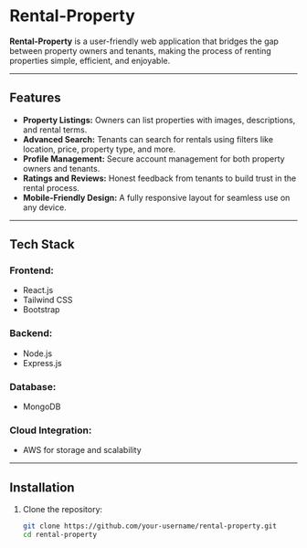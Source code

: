 # Rental-Property  

**Rental-Property** is a user-friendly web application that bridges the gap between property owners and tenants, making the process of renting properties simple, efficient, and enjoyable.  

---

## Features  

- **Property Listings:** Owners can list properties with images, descriptions, and rental terms.  
- **Advanced Search:** Tenants can search for rentals using filters like location, price, property type, and more.  
- **Profile Management:** Secure account management for both property owners and tenants.  
- **Ratings and Reviews:** Honest feedback from tenants to build trust in the rental process.  
- **Mobile-Friendly Design:** A fully responsive layout for seamless use on any device.  

---

## Tech Stack  

### Frontend:  
- React.js  
- Tailwind CSS  
- Bootstrap  

### Backend:  
- Node.js  
- Express.js  

### Database:  
- MongoDB  

### Cloud Integration:  
- AWS for storage and scalability  

---

## Installation  

1. Clone the repository:  
   ```bash
   git clone https://github.com/your-username/rental-property.git
   cd rental-property
